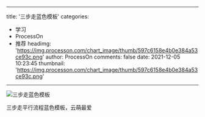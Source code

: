 
---
title: '三步走蓝色模板'
categories: 
 - 学习
 - ProcessOn
 - 推荐
headimg: 'https://img.processon.com/chart_image/thumb/597c6158e4b0e384a53ce93c.png'
author: ProcessOn
comments: false
date: 2021-12-05 10:23:45
thumbnail: 'https://img.processon.com/chart_image/thumb/597c6158e4b0e384a53ce93c.png'
---

<div>   
<img class="thumb" alt="三步走蓝色模板" src="https://img.processon.com/chart_image/thumb/597c6158e4b0e384a53ce93c.png" referrerpolicy="no-referrer">
<p>三步走平行流程蓝色模板，云萌最爱</p>  
</div>
            
